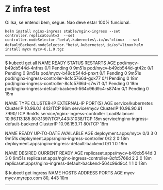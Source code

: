 # Z infra test

Oi Isa, se entendi bem, segue.
Nao deve estar 100% funcional.

`helm install nginx-ingress stable/nginx-ingress --set controller.replicaCount=2  --set controller.nodeSelector."beta\.kubernetes\.io/os"=linux  --set defaultBackend.nodeSelector."beta\.kubernetes\.io/os"=linux`
`helm install mycv mycv-0.1.0.tgz`


------------------------------------

$ kubectl get all
NAME                                                 READY   STATUS        RESTARTS   AGE
pod/mycv-b49cb544d-4nfms                             0/1     Pending       0          9m51s
pod/mycv-b49cb544d-gt42c                             0/1     Pending       0          9m51s
pod/mycv-b49cb544d-pnxrt                             0/1     Pending       0          9m51s
pod/nginx-ingress-controller-8cfc5766d-gqk77         0/1     Pending       0          18m
pod/nginx-ingress-controller-8cfc5766d-s7w7f         0/1     Pending       0          18m
pod/nginx-ingress-default-backend-564c96d9c4-s874m   0/1     Pending       0          18m


NAME                                    TYPE           CLUSTER-IP      EXTERNAL-IP   PORT(S)                      AGE
service/kubernetes                      ClusterIP      10.96.0.1       <none>        443/TCP                      86m
service/mycv                            ClusterIP      10.96.90.61     <none>        7990/TCP                     9m51s
service/nginx-ingress-controller        LoadBalancer   10.96.113.185   <pending>     80:31397/TCP,443:31038/TCP   18m
service/nginx-ingress-default-backend   ClusterIP      10.96.153.71    <none>        80/TCP                       18m


NAME                                            READY   UP-TO-DATE   AVAILABLE   AGE
deployment.apps/mycv                            0/3     3            0           9m51s
deployment.apps/nginx-ingress-controller        0/2     2            0           18m
deployment.apps/nginx-ingress-default-backend   0/1     1            0           18m

NAME                                                       DESIRED   CURRENT   READY   AGE
replicaset.apps/mycv-b49cb544d                             3         3         0       9m51s
replicaset.apps/nginx-ingress-controller-8cfc5766d         2         2         0       18m
replicaset.apps/nginx-ingress-default-backend-564c96d9c4   1         1         0       18m




$ kubectl get ingress
NAME   HOSTS             ADDRESS   PORTS     AGE
mycv   mycv.myrepo.com             80, 443   10m

------------------------------------
